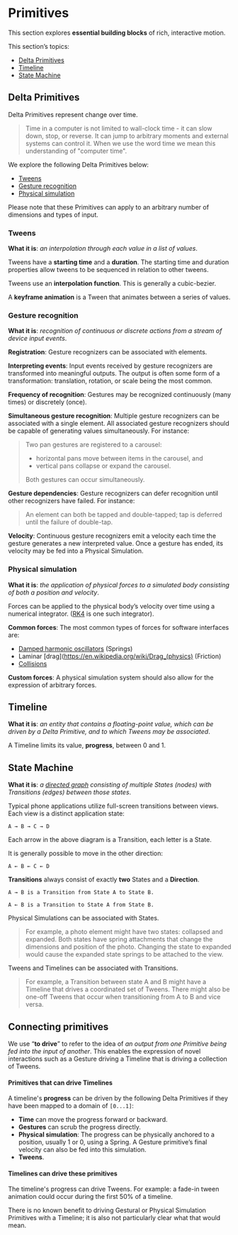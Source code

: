 # Primitives

This section explores **essential building blocks** of rich, interactive motion.

This section’s topics:
  
- [Delta Primitives](#delta-primitives)
- [Timeline](#timeline)
- [State Machine](#state-machine)

## Delta Primitives

Delta Primitives represent change over time.

> Time in a computer is not limited to wall-clock time - it can slow down, stop, or reverse. It can jump to arbitrary moments and external systems can control it. When we use the word time we mean this understanding of "computer time".

We explore the following Delta Primitives below:

- [Tweens](#tweens)
- [Gesture recognition](#gesture-recognition)
- [Physical simulation](#physical-simulation)

Please note that these Primitives can apply to an arbitrary number of dimensions and types of input.

### Tweens

**What it is**: *an interpolation through each value in a list of values*.

Tweens have a **starting time** and a **duration**. The starting time and duration properties allow tweens to be sequenced in relation to other tweens.

Tweens use an **interpolation function**. This is generally a cubic-bezier.

A **keyframe animation** is a Tween that animates between a series of values.

### Gesture recognition

**What it is**: *recognition of continuous or discrete actions from a stream of device input events*.

**Registration**: Gesture recognizers can be associated with elements.

**Interpreting events**: Input events received by gesture recognizers are transformed into meaningful outputs. The output is often some form of a transformation: translation, rotation, or scale being the most common.

**Frequency of recognition**: Gestures may be recognized continuously (many times) or discretely (once).

**Simultaneous gesture recognition**: Multiple gesture recognizers can be associated with a single element. All associated gesture recognizers should be capable of generating values simultaneously. For instance:

> Two pan gestures are registered to a carousel:
> 
> - horizontal pans move between items in the carousel, and
> - vertical pans collapse or expand the carousel.
> 
> Both gestures can occur simultaneously.

**Gesture dependencies**: Gesture recognizers can defer recognition until other
recognizers have failed. For instance:

> An element can both be tapped and double-tapped; tap is deferred until the failure of double-tap.

**Velocity**: Continuous gesture recognizers emit a velocity each time the gesture generates a new interpreted value. Once a gesture has ended, its velocity may be fed into a Physical Simulation.

### Physical simulation

**What it is**: *the application of physical forces to a simulated body consisting of both a position and velocity*.

Forces can be applied to the physical body’s velocity over time using a numerical integrator. ([RK4](https://en.wikipedia.org/wiki/Runge%E2%80%93Kutta_methods) is one such integrator).

**Common forces**: The most common types of forces for software interfaces are:

- [Damped harmonic oscillators](https://en.wikipedia.org/wiki/Harmonic_oscillator#Damped_harmonic_oscillator) (Springs)
- Laminar [drag](https://en.wikipedia.org/wiki/Drag_(physics) (Friction)
- [Collisions](https://en.wikipedia.org/wiki/Collision_detection)

**Custom forces**: A physical simulation system should also allow for the expression of arbitrary forces.

## Timeline

**What it is**: *an entity that contains a floating-point value, which can be driven by a Delta Primitive, and to which Tweens may be associated*.

A Timeline limits its value, **progress**, between 0 and 1.

## State Machine

**What it is**: *a [directed graph](https://en.wikipedia.org/wiki/Directed_graph) consisting of multiple States (nodes) with Transitions (edges) between those states*.

Typical phone applications utilize full-screen transitions between views. Each view is a distinct application state:

```A → B → C → D```

Each arrow in the above diagram is a Transition, each letter is a State.

It is generally possible to move in the other direction:

```A ← B ← C ← D```

**Transitions** always consist of exactly **two** States and a **Direction**.

```
A → B is a Transition from State A to State B.

A ← B is a Transition to State A from State B.
```
Physical Simulations can be associated with States.

> For example, a photo element might have two states: collapsed and expanded. Both states have spring attachments that change the dimensions and position of the photo. Changing the state to expanded would cause the expanded state springs to be attached to the view.

Tweens and Timelines can be associated with Transitions.

> For example, a Transition between state A and B might have a Timeline that drives a coordinated set of Tweens. There might also be one-off Tweens that occur when transitioning from A to B and vice versa.

## Connecting primitives

We use “**to drive**” to refer to the idea of *an output from one Primitive being fed into the input of another*. This enables the expression of novel interactions such as a Gesture driving a Timeline that is driving a collection of Tweens.

#### Primitives that can drive Timelines

A timeline's **progress** can be driven by the following Delta Primitives if they have been mapped to a domain of `[0...1]`:

- **Time** can move the progress forward or backward.
- **Gestures** can scrub the progress directly.
- **Physical simulation**: The progress can be physically anchored to a position, usually 1 or 0,
  using a Spring. A Gesture primitive’s final velocity can also be fed into this simulation.
- **Tweens**.

#### Timelines can drive these primitives

The timeline's progress can drive Tweens. For example: a fade-in tween animation could occur during the first 50% of a timeline.

There is no known benefit to driving Gestural or Physical Simulation Primitives with a Timeline; it is also not particularly clear what that would mean.
